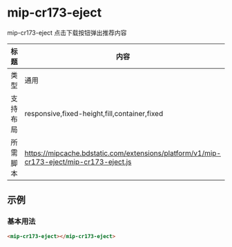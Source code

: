 # mip-cr173-eject

mip-cr173-eject 点击下载按钮弹出推荐内容

标题|内容
----|----
类型|通用
支持布局|responsive,fixed-height,fill,container,fixed
所需脚本|https://mipcache.bdstatic.com/extensions/platform/v1/mip-cr173-eject/mip-cr173-eject.js

## 示例

### 基本用法
```html
<mip-cr173-eject></mip-cr173-eject>
```




